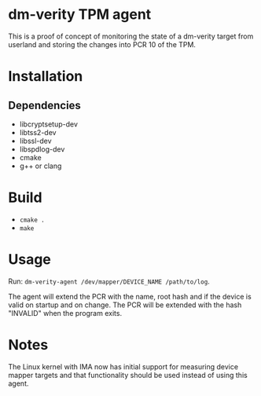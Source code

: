 # dm-verity TPM agent
This is a proof of concept of monitoring the state of a dm-verity target from userland 
and storing the changes into PCR 10 of the TPM.

# Installation
## Dependencies
* libcryptsetup-dev
* libtss2-dev
* libssl-dev
* libspdlog-dev
* cmake
* g++ or clang

# Build
 * `cmake .`
 * `make`

# Usage
Run: `dm-verity-agent /dev/mapper/DEVICE_NAME /path/to/log`.

The agent will extend the PCR with the name, root hash and if the device is valid on startup and on change.
The PCR will be extended with the hash "INVALID" when the program exits. 

# Notes
The Linux kernel with IMA now has initial support for measuring device mapper targets 
and that functionality should be used instead of using this agent.